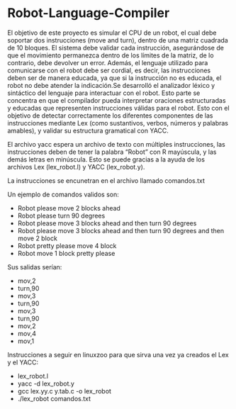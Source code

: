 # Robot-Language-Compiler

El objetivo de este proyecto es simular el CPU de un robot, el cual debe soportar dos instrucciones (move and turn), dentro de una matriz cuadrada de 10 bloques. El sistema debe validar cada instrucción, asegurándose de que el movimiento permanezca dentro de los límites de la matriz, de lo contrario, debe devolver un error. Además, el lenguaje utilizado para comunicarse con el robot debe ser cordial, es decir, las instrucciones deben ser de manera educada, ya que si la instrucción no es educada, el robot no debe atender la indicación.Se desarrolló el analizador léxico y sintáctico del lenguaje para interactuar con el robot. Esto parte se concentra en que el compilador pueda interpretar oraciones estructuradas y educadas que representen instrucciones válidas para el robot. Esto con el objetivo de detectar correctamente los diferentes componentes de las instrucciones mediante Lex (como sustantivos, verbos, números y palabras amables), y validar su estructura gramatical con YACC.

El archivo yacc espera un archivo de texto con múltiples instrucciones, las instrucciones deben de tener la palabra “Robot” con R mayúscula, y las demás letras en minúscula. Esto se puede gracias a la ayuda de los archivos Lex (lex_robot.l) y YACC (lex_robot.y).

La instrucciones se encunetran en el archivo llamado comandos.txt

Un ejemplo de comandos validos son:
- Robot please move 2 blocks ahead
- Robot please turn 90 degrees
- Robot please move 3 blocks ahead and then turn 90 degrees
- Robot please move 3 blocks ahead and then turn 90 degrees and then move 2 block
- Robot pretty please move 4 block
- Robot move 1 block pretty please

Sus salidas serían:
- mov,2
- turn,90
- mov,3
- turn,90
- mov,3
- turn,90
- mov,2
- mov,4
- mov,1

Instrucciones a seguir en linuxzoo para que sirva una vez ya creados el Lex y el YACC:
- lex_robot.l
- yacc -d lex_robot.y
- gcc lex.yy.c y.tab.c -o lex_robot
- ./lex_robot comandos.txt
